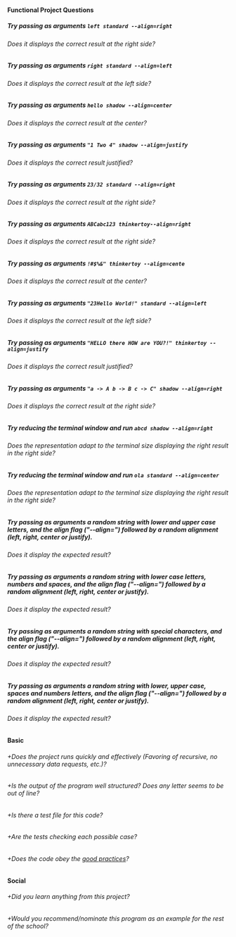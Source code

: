#### Functional Project Questions

##### Try passing as arguments `left standard --align=right`
###### Does it displays the correct result at the right side?

##### Try passing as arguments `right standard --align=left`
###### Does it displays the correct result at the left side?

##### Try passing as arguments `hello shadow --align=center`
###### Does it displays the correct result at the center?

##### Try passing as arguments `"1 Two 4" shadow --align=justify`
###### Does it displays the correct result justified?

##### Try passing as arguments `23/32 standard --align=right`
###### Does it displays the correct result at the right side?

##### Try passing as arguments `ABCabc123 thinkertoy--align=right`
###### Does it displays the correct result at the right side?

##### Try passing as arguments `!#$%&" thinkertoy --align=cente`
###### Does it displays the correct result at the center?

##### Try passing as arguments `"23Hello World!" standard --align=left`
###### Does it displays the correct result at the left side?

##### Try passing as arguments `"HELLO there HOW are YOU?!" thinkertoy --align=justify`
###### Does it displays the correct result justified?

##### Try passing as arguments `"a -> A b -> B c -> C" shadow --align=right`
###### Does it displays the correct result at the right side?

##### Try reducing the terminal window and run `abcd shadow --align=right`
###### Does the representation adapt to the terminal size displaying the right result in the right side?

##### Try reducing the terminal window and run `ola standard --align=center`
###### Does the representation adapt to the terminal size displaying the right result in the right side?


##### Try passing as arguments a random string with lower and upper case letters, and the align flag ("--align=") followed by a random alignment (left, right, center or justify).
###### Does it display the expected result?

##### Try passing as arguments a random string with lower case letters, numbers and spaces, and the align flag ("--align=") followed by a random alignment (left, right, center or justify).
###### Does it display the expected result?

##### Try passing as arguments a random string with special characters, and the align flag ("--align=") followed by a random alignment (left, right, center or justify).
###### Does it display the expected result?

##### Try passing as arguments a random string with lower, upper case, spaces and numbers letters, and the align flag ("--align=") followed by a random alignment (left, right, center or justify).
###### Does it display the expected result?

#### Basic

###### +Does the project runs quickly and effectively (Favoring of recursive, no unnecessary data requests, etc.)?
###### +Is the output of the program well structured? Does any letter seems to be out of line?
###### +Is there a test file for this code?
###### +Are the tests checking each possible case?
###### +Does the code obey the [good practices](https://github.com/01-edu/public/blob/master/subjects/good-practices.en.md)?

#### Social

###### +Did you learn anything from this project?
###### +Would you recommend/nominate this program as an example for the rest of the school?

